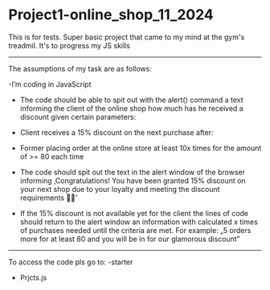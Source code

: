 # Project1-online_shop_11_2024
This is for tests. Super basic project that came to my mind at the gym's treadmil. It's to progress my JS skills


------------

The assumptions of my task are as follows:

-I’m coding in JavaScript

- The code should be able to  spit out with the alert() command a text informing the client of the online shop how much has he received a discount given certain parameters:


- Client receives a 15% discount on the next purchase after:
- Former placing order at the online store at least 10x times for the amount of >= 80 each time



- The code should spit out the text in the alert window of the browser informing ‚Congratulations! You have been granted 15% discount on your next shop due to your loyalty and meeting the discount requirements 🙂🎁’

- If the 15% discount is not available yet for the client the lines of code should return to the alert window an information with calculated x times of purchases needed until the criteria are met. For example: „5 orders more for at least 80 and you will be in for our glamorous discount”

----------

To access the code pls go to:
-starter
  - Prjcts.js
